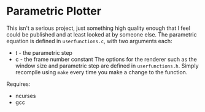 Parametric Plotter
===
This isn't a serious project, just something high quality enough that I feel could be published and at least looked at by someone else. The parametric equation is defined in `userfunctions.c`, with two arguments each:
* t - the parametric step
* c - the frame number constant
 The options for the renderer such as the window size and parametric step are defined in `userfunctions.h`. Simply recompile using `make` every time you make a change to the function.

Requires:
* ncurses
* gcc
